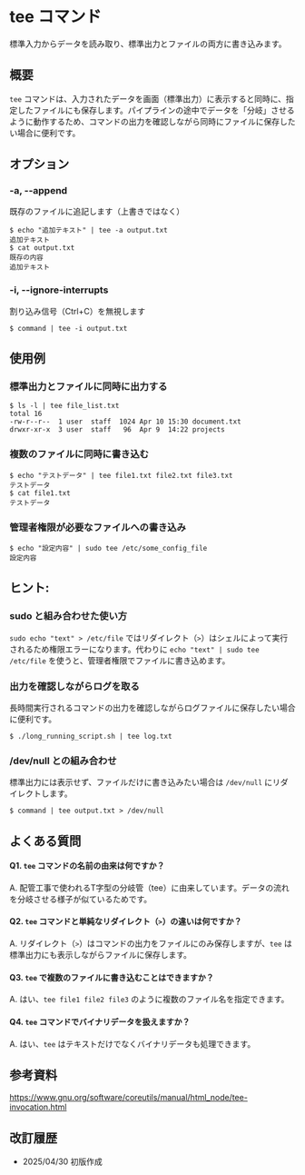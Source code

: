 # tee コマンド

標準入力からデータを読み取り、標準出力とファイルの両方に書き込みます。

## 概要

`tee` コマンドは、入力されたデータを画面（標準出力）に表示すると同時に、指定したファイルにも保存します。パイプラインの途中でデータを「分岐」させるように動作するため、コマンドの出力を確認しながら同時にファイルに保存したい場合に便利です。

## オプション

### **-a, --append**

既存のファイルに追記します（上書きではなく）

```console
$ echo "追加テキスト" | tee -a output.txt
追加テキスト
$ cat output.txt
既存の内容
追加テキスト
```

### **-i, --ignore-interrupts**

割り込み信号（Ctrl+C）を無視します

```console
$ command | tee -i output.txt
```

## 使用例

### 標準出力とファイルに同時に出力する

```console
$ ls -l | tee file_list.txt
total 16
-rw-r--r--  1 user  staff  1024 Apr 10 15:30 document.txt
drwxr-xr-x  3 user  staff   96  Apr 9  14:22 projects
```

### 複数のファイルに同時に書き込む

```console
$ echo "テストデータ" | tee file1.txt file2.txt file3.txt
テストデータ
$ cat file1.txt
テストデータ
```

### 管理者権限が必要なファイルへの書き込み

```console
$ echo "設定内容" | sudo tee /etc/some_config_file
設定内容
```

## ヒント:

### sudo と組み合わせた使い方

`sudo echo "text" > /etc/file` ではリダイレクト（`>`）はシェルによって実行されるため権限エラーになります。代わりに `echo "text" | sudo tee /etc/file` を使うと、管理者権限でファイルに書き込めます。

### 出力を確認しながらログを取る

長時間実行されるコマンドの出力を確認しながらログファイルに保存したい場合に便利です。
```console
$ ./long_running_script.sh | tee log.txt
```

### /dev/null との組み合わせ

標準出力には表示せず、ファイルだけに書き込みたい場合は `/dev/null` にリダイレクトします。
```console
$ command | tee output.txt > /dev/null
```

## よくある質問

#### Q1. `tee` コマンドの名前の由来は何ですか？
A. 配管工事で使われるT字型の分岐管（tee）に由来しています。データの流れを分岐させる様子が似ているためです。

#### Q2. `tee` コマンドと単純なリダイレクト（`>`）の違いは何ですか？
A. リダイレクト（`>`）はコマンドの出力をファイルにのみ保存しますが、`tee` は標準出力にも表示しながらファイルに保存します。

#### Q3. `tee` で複数のファイルに書き込むことはできますか？
A. はい、`tee file1 file2 file3` のように複数のファイル名を指定できます。

#### Q4. `tee` コマンドでバイナリデータを扱えますか？
A. はい、`tee` はテキストだけでなくバイナリデータも処理できます。

## 参考資料

https://www.gnu.org/software/coreutils/manual/html_node/tee-invocation.html

## 改訂履歴

- 2025/04/30 初版作成